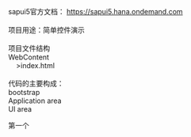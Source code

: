sapui5官方文档： https://sapui5.hana.ondemand.com</br>
</br>
项目用途：简单控件演示</br>
</br>
项目文件结构 </br>
WebContent</br>
&nbsp; &nbsp; >index.html </br>
</br>
代码的主要构成：</br> 
bootstrap </br>
Application area </br>
UI area</br>

第一个<script> 部分叫做 Bootstrap 负责加载和初始化 </br>
src ：UI5 所在的位置 </br>
data-sap-ui-libs ：UI5 的库（API） </br>
data-sap-ui-theme ：主题 除了默认主题，开发人员也可以自定义主题 </br>
默认主题：</br>
sap_bluecrystal </br>
sap_platium </br>
sap_goldreflection </br>
sap_hcb </br>
sap_Belize</br>
</br>
第二个<script> 部分叫做 Application area </br>
以下列出ソース中使用的API </br>
sap.ui.getCore() ：诱导sap.ui.core.Core(Core框架)，并通过sap.ui.getCore（）方法将其提供给应用程序 </br>
--方法 attachInit():立即调用目标函数</br>
</br>
sap.m.Text ：段落嵌入 </br>
--属性 text:显示的文本</br>
</br>
sap.m.Button() ：按钮 
--方法 setText()：设置文本 attachPress()：点击控件时触发 </br>
--属性 text:显示的文本 press:点击控件时触发</br>
</br>
alert() ：用于显示带有一条指定消息和一个 OK 按钮的警告框
</br>
function(oEvent) : oEvent参数是一个 event 对象 </br>
--方法 getSource()：获取触发源控件 </br>
&nbsp; &nbsp;--方法 getId():获取触发源ID</br>
</br>
sap.m.Label() ：标签 </br>
--属性 text:显示的文本</br>
</br>
sap.m.RadioButton() ：单选按钮 </br>
--属性 text:显示的文本</br>
</br>
sap.m.RadioButtonGroup() ：单选组 </br>
--属性 columns:指定一行中单选按钮的最大数量 ariaLabelledBy:关联目标控件 </br>
--方法 addButton()：添加单选按钮到组中 </br>
聚合关系:父控件(单选组),子控件(单选按钮) </br>
纵横关系:横向 父控件(单选组),子控件(单选按钮) 纵向 标签</br>
</br>
jQuery.sap.require() ：加载指定的模块并且执行,MessageBox 是静态类，在使用之前必须执行 </br>
sap.m.MessageBox.information("...",{}) ：消息对话框,自带图标和OK按钮 </br>
--...:消息主体 {title:""}：对话框抬头部分</br>
</br>
第三个 部分叫做 UI area </br>
第二部分Application area中的 </br>
API.placeAt(...) </br>
在div id="..."展示</br>
